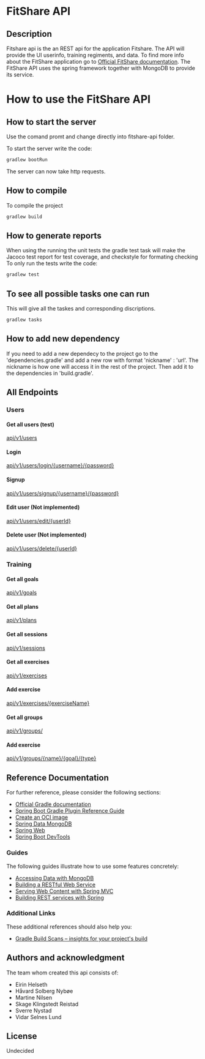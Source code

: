 # FitShare API

## Description
Fitshare api is the an REST api for the application Fitshare. The API will provide the UI userinfo, training regiments, and data.
To find more info about the FitShare application go to [Official FitShare documentation](https://gitlab.stud.idi.ntnu.no/tdt4140-2023/landsby-1/gruppe-14/fitshare-ui/-/blob/main/README.md). 
The FitShare API uses the spring framework together with MongoDB to provide its service.



# How to use the FitShare API

## How to start the server
Use the comand promt and change directly into fitshare-api folder.

To start the server write the code: 
```cmd
gradlew bootRun
```

The server can now take http requests.

## How to compile
To compile the project 
```cmd
gradlew build
```

## How to generate reports
When using the running the unit tests the gradle test task will make the Jacoco test report for test coverage, and checkstyle for formating checking
To only run the tests write the code:
```cmd
gradlew test
```

## To see all possible tasks one can run
This will give all the taskes and corresponding discriptions.
```cmd
gradlew tasks
```


## How to add new dependency
If you need to add a new dependecy to the project go to the 'dependencies.gradle' and add a new row with format 'nickname' : 'url'. The nickname is how one will access it in the rest of the project. Then add it to the dependencies in 'build.gradle'.

## All Endpoints

### Users

#### Get all users (test)

[api/v1/users](http://localhost:8080/api/v1/users)

#### Login

[api/v1/users/login/{username}/{password}](http://localhost:8080/api/v1/users/login/)

#### Signup

[api/v1/users/signup/{username}/{password}](http://localhost:8080/api/v1/users/signup/)
  
#### Edit user (Not implemented)

[api/v1/users/edit/{userId}](http://localhost:8080/api/v1/users/edit/)

#### Delete user (Not implemented)

[api/v1/users/delete/{userId}](http://localhost:8080/api/v1/users/delete/)
  
### Training

#### Get all goals

[api/v1/goals](http://localhost:8080/api/v1/goals)

#### Get all plans

[api/v1/plans](http://localhost:8080/api/v1/plans)

#### Get all sessions

[api/v1/sessions](http://localhost:8080/api/v1/sessions)

#### Get all exercises

[api/v1/exercises](http://localhost:8080/api/v1/exercises)

#### Add exercise

[api/v1/exercises/{exerciseName}](http://localhost:8080/api/v1/exercises/)

#### Get all groups

[api/v1/groups/](http://localhost:8080/api/v1/groups/)

#### Add exercise

[api/v1/groups/{name}/{goal}/{type}](http://localhost:8080/api/v1/groups/)

## Reference Documentation

For further reference, please consider the following sections:

* [Official Gradle documentation](https://docs.gradle.org)
* [Spring Boot Gradle Plugin Reference Guide](https://docs.spring.io/spring-boot/docs/3.0.2/gradle-plugin/reference/html/)
* [Create an OCI image](https://docs.spring.io/spring-boot/docs/3.0.2/gradle-plugin/reference/html/#build-image)
* [Spring Data MongoDB](https://docs.spring.io/spring-boot/docs/3.0.2/reference/htmlsingle/#data.nosql.mongodb)
* [Spring Web](https://docs.spring.io/spring-boot/docs/3.0.2/reference/htmlsingle/#web)
* [Spring Boot DevTools](https://docs.spring.io/spring-boot/docs/3.0.2/reference/htmlsingle/#using.devtools)

### Guides
The following guides illustrate how to use some features concretely:

* [Accessing Data with MongoDB](https://spring.io/guides/gs/accessing-data-mongodb/)
* [Building a RESTful Web Service](https://spring.io/guides/gs/rest-service/)
* [Serving Web Content with Spring MVC](https://spring.io/guides/gs/serving-web-content/)
* [Building REST services with Spring](https://spring.io/guides/tutorials/rest/)

### Additional Links
These additional references should also help you:

* [Gradle Build Scans – insights for your project's build](https://scans.gradle.com#gradle)



## Authors and acknowledgment
The team whom created this api consists of:

* Eirin Helseth
* Håvard Solberg Nybøe
* Martine Nilsen
* Skage Klingstedt Reistad
* Sverre Nystad
* Vidar Selnes Lund

## License
Undecided